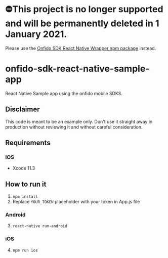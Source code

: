 # ⛔️This project is no longer supported and will be permanently deleted in 1 January 2021.

Please use the [Onfido SDK React Native Wrapper npm package](https://www.npmjs.com/package/@onfido/react-native-sdk) instead.

# onfido-sdk-react-native-sample-app

React Native Sample app using the onfido mobile SDKS.

## Disclaimer

This code is meant to be an example only.
Don't use it straight away in production without reviewing it and without careful consideration.

## Requirements

### iOS

- Xcode 11.3

## How to run it

1. `npm install`
2. Replace `YOUR_TOKEN` placeholder with your token in App.js file

### Android

3. `react-native run-android`

### iOS

4. `npm run ios`
